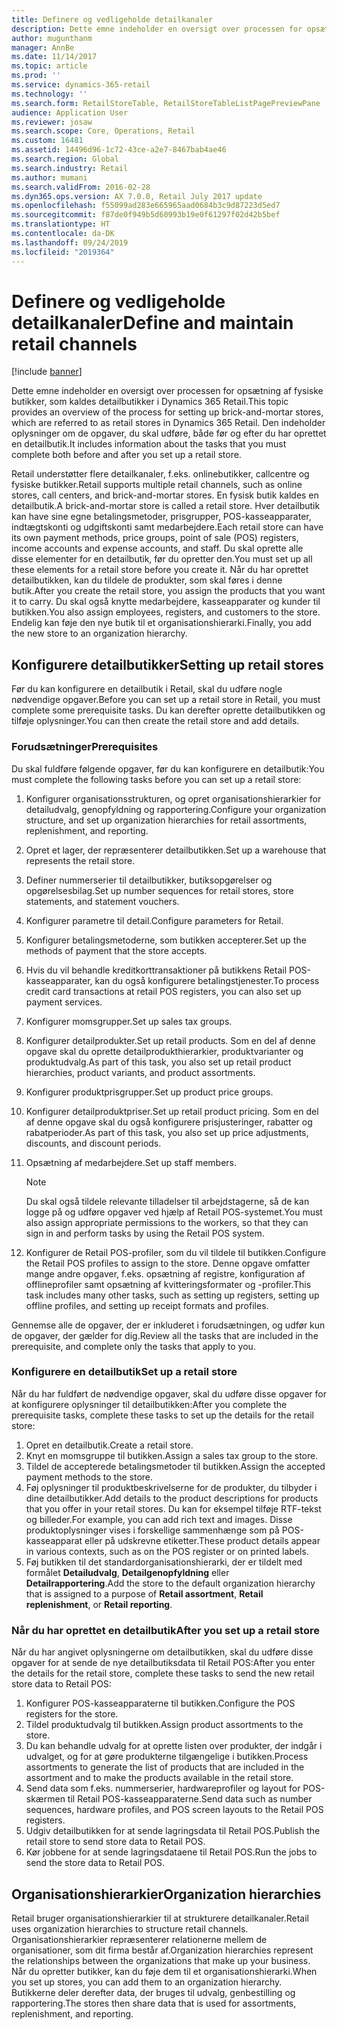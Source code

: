 ```yaml
---
title: Definere og vedligeholde detailkanaler
description: Dette emne indeholder en oversigt over processen for opsætning af fysiske butikker, som kaldes detailbutikker i Dynamics 365 Retail. Den indeholder oplysninger om de opgaver, du skal udføre, både før og efter du har oprettet en detailbutik.
author: mugunthanm
manager: AnnBe
ms.date: 11/14/2017
ms.topic: article
ms.prod: ''
ms.service: dynamics-365-retail
ms.technology: ''
ms.search.form: RetailStoreTable, RetailStoreTableListPagePreviewPane
audience: Application User
ms.reviewer: josaw
ms.search.scope: Core, Operations, Retail
ms.custom: 16481
ms.assetid: 14496d96-1c72-43ce-a2e7-8467bab4ae46
ms.search.region: Global
ms.search.industry: Retail
ms.author: mumani
ms.search.validFrom: 2016-02-28
ms.dyn365.ops.version: AX 7.0.0, Retail July 2017 update
ms.openlocfilehash: f55099ad283e665965aad0684b3c9d87223d5ed7
ms.sourcegitcommit: f87de0f949b5d60993b19e0f61297f02d42b5bef
ms.translationtype: HT
ms.contentlocale: da-DK
ms.lasthandoff: 09/24/2019
ms.locfileid: "2019364"
---
```

# <a name="define-and-maintain-retail-channels"></a><span data-ttu-id="e1444-104">Definere og vedligeholde detailkanaler</span><span class="sxs-lookup"><span data-stu-id="e1444-104">Define and maintain retail channels</span></span>

[!include [banner](includes/banner.md)]

<span data-ttu-id="e1444-105">Dette emne indeholder en oversigt over processen for opsætning af fysiske butikker, som kaldes detailbutikker i Dynamics 365 Retail.</span><span class="sxs-lookup"><span data-stu-id="e1444-105">This topic provides an overview of the process for setting up brick-and-mortar stores, which are referred to as retail stores in Dynamics 365 Retail.</span></span> <span data-ttu-id="e1444-106">Den indeholder oplysninger om de opgaver, du skal udføre, både før og efter du har oprettet en detailbutik.</span><span class="sxs-lookup"><span data-stu-id="e1444-106">It includes information about the tasks that you must complete both before and after you set up a retail store.</span></span>

<span data-ttu-id="e1444-107">Retail understøtter flere detailkanaler, f.eks. onlinebutikker, callcentre og fysiske butikker.</span><span class="sxs-lookup"><span data-stu-id="e1444-107">Retail supports multiple retail channels, such as online stores, call centers, and brick-and-mortar stores.</span></span> <span data-ttu-id="e1444-108">En fysisk butik kaldes en detailbutik.</span><span class="sxs-lookup"><span data-stu-id="e1444-108">A brick-and-mortar store is called a retail store.</span></span> <span data-ttu-id="e1444-109">Hver detailbutik kan have sine egne betalingsmetoder, prisgrupper, POS-kasseapparater, indtægtskonti og udgiftskonti samt medarbejdere.</span><span class="sxs-lookup"><span data-stu-id="e1444-109">Each retail store can have its own payment methods, price groups, point of sale (POS) registers, income accounts and expense accounts, and staff.</span></span> <span data-ttu-id="e1444-110">Du skal oprette alle disse elementer for en detailbutik, før du opretter den.</span><span class="sxs-lookup"><span data-stu-id="e1444-110">You must set up all these elements for a retail store before you create it.</span></span> <span data-ttu-id="e1444-111">Når du har oprettet detailbutikken, kan du tildele de produkter, som skal føres i denne butik.</span><span class="sxs-lookup"><span data-stu-id="e1444-111">After you create the retail store, you assign the products that you want it to carry.</span></span> <span data-ttu-id="e1444-112">Du skal også knytte medarbejdere, kasseapparater og kunder til butikken.</span><span class="sxs-lookup"><span data-stu-id="e1444-112">You also assign employees, registers, and customers to the store.</span></span> <span data-ttu-id="e1444-113">Endelig kan føje den nye butik til et organisationshierarki.</span><span class="sxs-lookup"><span data-stu-id="e1444-113">Finally, you add the new store to an organization hierarchy.</span></span>

## <a name="setting-up-retail-stores"></a><span data-ttu-id="e1444-114">Konfigurere detailbutikker</span><span class="sxs-lookup"><span data-stu-id="e1444-114">Setting up retail stores</span></span>

<span data-ttu-id="e1444-115">Før du kan konfigurere en detailbutik i Retail, skal du udføre nogle nødvendige opgaver.</span><span class="sxs-lookup"><span data-stu-id="e1444-115">Before you can set up a retail store in Retail, you must complete some prerequisite tasks.</span></span> <span data-ttu-id="e1444-116">Du kan derefter oprette detailbutikken og tilføje oplysninger.</span><span class="sxs-lookup"><span data-stu-id="e1444-116">You can then create the retail store and add details.</span></span>

### <a name="prerequisites"></a><span data-ttu-id="e1444-117">Forudsætninger</span><span class="sxs-lookup"><span data-stu-id="e1444-117">Prerequisites</span></span>

<span data-ttu-id="e1444-118">Du skal fuldføre følgende opgaver, før du kan konfigurere en detailbutik:</span><span class="sxs-lookup"><span data-stu-id="e1444-118">You must complete the following tasks before you can set up a retail store:</span></span>

1. <span data-ttu-id="e1444-119">Konfigurer organisationsstrukturen, og opret organisationshierarkier for detailudvalg, genopfyldning og rapportering.</span><span class="sxs-lookup"><span data-stu-id="e1444-119">Configure your organization structure, and set up organization hierarchies for retail assortments, replenishment, and reporting.</span></span>
2. <span data-ttu-id="e1444-120">Opret et lager, der repræsenterer detailbutikken.</span><span class="sxs-lookup"><span data-stu-id="e1444-120">Set up a warehouse that represents the retail store.</span></span>
3. <span data-ttu-id="e1444-121">Definer nummerserier til detailbutikker, butiksopgørelser og opgørelsesbilag.</span><span class="sxs-lookup"><span data-stu-id="e1444-121">Set up number sequences for retail stores, store statements, and statement vouchers.</span></span>
4. <span data-ttu-id="e1444-122">Konfigurer parametre til detail.</span><span class="sxs-lookup"><span data-stu-id="e1444-122">Configure parameters for Retail.</span></span>
5. <span data-ttu-id="e1444-123">Konfigurer betalingsmetoderne, som butikken accepterer.</span><span class="sxs-lookup"><span data-stu-id="e1444-123">Set up the methods of payment that the store accepts.</span></span>
6. <span data-ttu-id="e1444-124">Hvis du vil behandle kreditkorttransaktioner på butikkens Retail POS-kasseapparater, kan du også konfigurere betalingstjenester.</span><span class="sxs-lookup"><span data-stu-id="e1444-124">To process credit card transactions at retail POS registers, you can also set up payment services.</span></span>
7. <span data-ttu-id="e1444-125">Konfigurer momsgrupper.</span><span class="sxs-lookup"><span data-stu-id="e1444-125">Set up sales tax groups.</span></span>
8. <span data-ttu-id="e1444-126">Konfigurer detailprodukter.</span><span class="sxs-lookup"><span data-stu-id="e1444-126">Set up retail products.</span></span> <span data-ttu-id="e1444-127">Som en del af denne opgave skal du oprette detailprodukthierarkier, produktvarianter og produktudvalg.</span><span class="sxs-lookup"><span data-stu-id="e1444-127">As part of this task, you also set up retail product hierarchies, product variants, and product assortments.</span></span>
9. <span data-ttu-id="e1444-128">Konfigurer produktprisgrupper.</span><span class="sxs-lookup"><span data-stu-id="e1444-128">Set up product price groups.</span></span>
10. <span data-ttu-id="e1444-129">Konfigurer detailproduktpriser.</span><span class="sxs-lookup"><span data-stu-id="e1444-129">Set up retail product pricing.</span></span> <span data-ttu-id="e1444-130">Som en del af denne opgave skal du også konfigurere prisjusteringer, rabatter og rabatperioder.</span><span class="sxs-lookup"><span data-stu-id="e1444-130">As part of this task, you also set up price adjustments, discounts, and discount periods.</span></span>
11. <span data-ttu-id="e1444-131">Opsætning af medarbejdere.</span><span class="sxs-lookup"><span data-stu-id="e1444-131">Set up staff members.</span></span>

    > [!NOTE]
    > <span data-ttu-id="e1444-132">Du skal også tildele relevante tilladelser til arbejdstagerne, så de kan logge på og udføre opgaver ved hjælp af Retail POS-systemet.</span><span class="sxs-lookup"><span data-stu-id="e1444-132">You must also assign appropriate permissions to the workers, so that they can sign in and perform tasks by using the Retail POS system.</span></span>

12. <span data-ttu-id="e1444-133">Konfigurer de Retail POS-profiler, som du vil tildele til butikken.</span><span class="sxs-lookup"><span data-stu-id="e1444-133">Configure the Retail POS profiles to assign to the store.</span></span> <span data-ttu-id="e1444-134">Denne opgave omfatter mange andre opgaver, f.eks. opsætning af registre, konfiguration af offlineprofiler samt opsætning af kvitteringsformater og -profiler.</span><span class="sxs-lookup"><span data-stu-id="e1444-134">This task includes many other tasks, such as setting up registers, setting up offline profiles, and setting up receipt formats and profiles.</span></span>

<span data-ttu-id="e1444-135">Gennemse alle de opgaver, der er inkluderet i forudsætningen, og udfør kun de opgaver, der gælder for dig.</span><span class="sxs-lookup"><span data-stu-id="e1444-135">Review all the tasks that are included in the prerequisite, and complete only the tasks that apply to you.</span></span>

### <a name="set-up-a-retail-store"></a><span data-ttu-id="e1444-136">Konfigurere en detailbutik</span><span class="sxs-lookup"><span data-stu-id="e1444-136">Set up a retail store</span></span>

<span data-ttu-id="e1444-137">Når du har fuldført de nødvendige opgaver, skal du udføre disse opgaver for at konfigurere oplysninger til detailbutikken:</span><span class="sxs-lookup"><span data-stu-id="e1444-137">After you complete the prerequisite tasks, complete these tasks to set up the details for the retail store:</span></span>

1. <span data-ttu-id="e1444-138">Opret en detailbutik.</span><span class="sxs-lookup"><span data-stu-id="e1444-138">Create a retail store.</span></span>
2. <span data-ttu-id="e1444-139">Knyt en momsgruppe til butikken.</span><span class="sxs-lookup"><span data-stu-id="e1444-139">Assign a sales tax group to the store.</span></span>
3. <span data-ttu-id="e1444-140">Tildel de accepterede betalingsmetoder til butikken.</span><span class="sxs-lookup"><span data-stu-id="e1444-140">Assign the accepted payment methods to the store.</span></span>
4. <span data-ttu-id="e1444-141">Føj oplysninger til produktbeskrivelserne for de produkter, du tilbyder i dine detailbutikker.</span><span class="sxs-lookup"><span data-stu-id="e1444-141">Add details to the product descriptions for products that you offer in your retail stores.</span></span> <span data-ttu-id="e1444-142">Du kan for eksempel tilføje RTF-tekst og billeder.</span><span class="sxs-lookup"><span data-stu-id="e1444-142">For example, you can add rich text and images.</span></span> <span data-ttu-id="e1444-143">Disse produktoplysninger vises i forskellige sammenhænge som på POS-kasseapparat eller på udskrevne etiketter.</span><span class="sxs-lookup"><span data-stu-id="e1444-143">These product details appear in various contexts, such as on the POS register or on printed labels.</span></span>
5. <span data-ttu-id="e1444-144">Føj butikken til det standardorganisationshierarki, der er tildelt med formålet **Detailudvalg**, **Detailgenopfyldning** eller **Detailrapportering**.</span><span class="sxs-lookup"><span data-stu-id="e1444-144">Add the store to the default organization hierarchy that is assigned to a purpose of **Retail assortment**, **Retail replenishment**, or **Retail reporting**.</span></span>

### <a name="after-you-set-up-a-retail-store"></a><span data-ttu-id="e1444-145">Når du har oprettet en detailbutik</span><span class="sxs-lookup"><span data-stu-id="e1444-145">After you set up a retail store</span></span>

<span data-ttu-id="e1444-146">Når du har angivet oplysningerne om detailbutikken, skal du udføre disse opgaver for at sende de nye detailbutiksdata til Retail POS:</span><span class="sxs-lookup"><span data-stu-id="e1444-146">After you enter the details for the retail store, complete these tasks to send the new retail store data to Retail POS:</span></span>

1. <span data-ttu-id="e1444-147">Konfigurer POS-kasseapparaterne til butikken.</span><span class="sxs-lookup"><span data-stu-id="e1444-147">Configure the POS registers for the store.</span></span>
2. <span data-ttu-id="e1444-148">Tildel produktudvalg til butikken.</span><span class="sxs-lookup"><span data-stu-id="e1444-148">Assign product assortments to the store.</span></span>
3. <span data-ttu-id="e1444-149">Du kan behandle udvalg for at oprette listen over produkter, der indgår i udvalget, og for at gøre produkterne tilgængelige i butikken.</span><span class="sxs-lookup"><span data-stu-id="e1444-149">Process assortments to generate the list of products that are included in the assortment and to make the products available in the retail store.</span></span>
4. <span data-ttu-id="e1444-150">Send data som f.eks. nummerserier, hardwareprofiler og layout for POS-skærmen til Retail POS-kasseapparaterne.</span><span class="sxs-lookup"><span data-stu-id="e1444-150">Send data such as number sequences, hardware profiles, and POS screen layouts to the Retail POS registers.</span></span>
5. <span data-ttu-id="e1444-151">Udgiv detailbutikken for at sende lagringsdata til Retail POS.</span><span class="sxs-lookup"><span data-stu-id="e1444-151">Publish the retail store to send store data to Retail POS.</span></span>
6. <span data-ttu-id="e1444-152">Kør jobbene for at sende lagringsdataene til Retail POS.</span><span class="sxs-lookup"><span data-stu-id="e1444-152">Run the jobs to send the store data to Retail POS.</span></span>

## <a name="organization-hierarchies"></a><span data-ttu-id="e1444-153">Organisationshierarkier</span><span class="sxs-lookup"><span data-stu-id="e1444-153">Organization hierarchies</span></span>

<span data-ttu-id="e1444-154">Retail bruger organisationshierarkier til at strukturere detailkanaler.</span><span class="sxs-lookup"><span data-stu-id="e1444-154">Retail uses organization hierarchies to structure retail channels.</span></span> <span data-ttu-id="e1444-155">Organisationshierarkier repræsenterer relationerne mellem de organisationer, som dit firma består af.</span><span class="sxs-lookup"><span data-stu-id="e1444-155">Organization hierarchies represent the relationships between the organizations that make up your business.</span></span> <span data-ttu-id="e1444-156">Når du opretter butikker, kan du føje dem til et organisationshierarki.</span><span class="sxs-lookup"><span data-stu-id="e1444-156">When you set up stores, you can add them to an organization hierarchy.</span></span> <span data-ttu-id="e1444-157">Butikkerne deler derefter data, der bruges til udvalg, genbestilling og rapportering.</span><span class="sxs-lookup"><span data-stu-id="e1444-157">The stores then share data that is used for assortments, replenishment, and reporting.</span></span>
